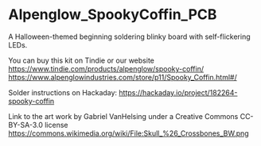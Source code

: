 # Alpenglow_SpookyCoffin_PCB
A Halloween-themed beginning soldering blinky board with self-flickering LEDs.

You can buy this kit on Tindie or our website
https://www.tindie.com/products/alpenglow/spooky-coffin/
https://www.alpenglowindustries.com/store/p11/Spooky_Coffin.html#/

Solder instructions on Hackaday:
https://hackaday.io/project/182264-spooky-coffin

Link to the art work by Gabriel VanHelsing under a Creative Commons CC-BY-SA-3.0 license
https://commons.wikimedia.org/wiki/File:Skull_%26_Crossbones_BW.png

